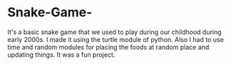 # Snake-Game-
It's a basic snake game that we used to play during our childhood during early 2000s. I made it using the turtle module of python. Also I had to use time and random modules for placing the foods at random place and updating things. It was a fun project.
